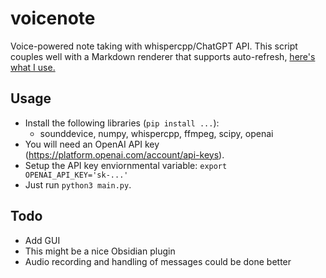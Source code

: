 # voicenote
Voice-powered note taking with whispercpp/ChatGPT API.
This script couples well with a Markdown renderer that supports auto-refresh, [here's what I use.](https://chrome.google.com/webstore/detail/markdown-viewer/ckkdlimhmcjmikdlpkmbgfkaikojcbjk?hl=en)

## Usage
- Install the following libraries (`pip install ...`):
  - sounddevice, numpy, whispercpp, ffmpeg, scipy, openai
- You will need an OpenAI API key (https://platform.openai.com/account/api-keys).
- Setup the API key enviornmental variable: `export OPENAI_API_KEY='sk-...'`
- Just run `python3 main.py`.

## Todo
- Add GUI
- This might be a nice Obsidian plugin 
- Audio recording and handling of messages could be done better
